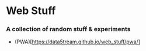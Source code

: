 # Web Stuff

### A collection of random stuff & experiments

- (PWA)[https://data5tream.github.io/web_stuff/pwa/]